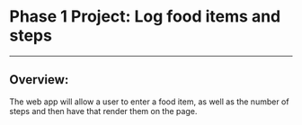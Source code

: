 # Phase 1 Project: Log food items and steps

---

## Overview:

The web app will allow a user to enter a food item, as well as the number of steps and then have that render them on the page.

